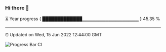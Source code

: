 ### Hi there 👋

⏳ Year progress { █████████████▁▁▁▁▁▁▁▁▁▁▁▁▁▁▁▁▁ } 45.35 %

---

⏰ Updated on Wed, 15 Jun 2022 12:44:00 GMT

![Progress Bar CI](https://github.com/ZhaoGui/ZhaoGui/workflows/Progress%20Bar%20CI/badge.svg)
